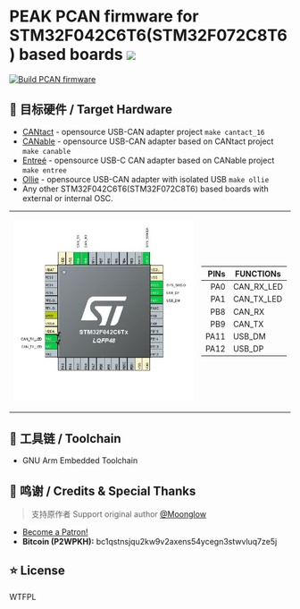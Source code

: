 # PEAK PCAN firmware for STM32F042C6T6(STM32F072C8T6) based boards <a title="Hits" target="_blank" href="https://github.com/SummerFalls/pcan_cantact"><img src="https://hits.b3log.org/SummerFalls/pcan_cantact.svg"></a>

[![Build PCAN firmware](https://github.com/SummerFalls/pcan_cantact/actions/workflows/firmware_build.yml/badge.svg)](https://github.com/SummerFalls/pcan_cantact/actions/workflows/firmware_build.yml)

## :dart: 目标硬件 / Target Hardware

- [CANtact](https://github.com/linklayer/cantact-hw) - opensource USB-CAN adapter project `make cantact_16`
- [CANable](https://canable.io/) - opensource USB-CAN adapter based on CANtact project `make canable`
- [Entreé](https://github.com/tuna-f1sh/entree) - opensource USB-C CAN adapter based on CANable project `make entree`
- [Ollie](https://github.com/slimelec/ollie-hw) - opensource USB-CAN adapter with isolated USB `make ollie`
- Any other STM32F042C6T6(STM32F072C8T6) based boards with external or internal OSC.

<div style="margin: 0 auto; width: 100%;">
<table>
<tr>
<td style = "width: 80%;">

![PinConfig](PinConfig.jpg)

</td>
<td style = "width: 20%;">

| PINs | FUNCTIONs  |
|-----:|------------|
| PA0  | CAN_RX_LED |
| PA1  | CAN_TX_LED |
| PB8  | CAN_RX     |
| PB9  | CAN_TX     |
| PA11 | USB_DM     |
| PA12 | USB_DP     |

</td>
</tr>
</table>
</div>

## :wrench: 工具链 / Toolchain

- GNU Arm Embedded Toolchain

## :beers: 鸣谢 / Credits & Special Thanks

> 支持原作者 Support original author [@Moonglow][Moonglow]

- <a href="https://www.patreon.com/bePatron?u=58145249" data-patreon-widget-type="become-patron-button">Become a Patron!</a>
- **Bitcoin (P2WPKH):** bc1qstnsjqu2kw9v2axens54ycegn3stwvluq7ze5j

## :star: License

WTFPL

[Moonglow]: https://github.com/moonglow
